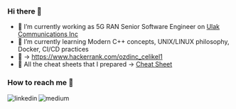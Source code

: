 ### Hi there 👋

- 🔭 I’m currently working as 5G RAN Senior Software Engineer on [Ulak Communications Inc](https://www.ulakhaberlesme.com.tr/index.php/en/)
- 🌱 I’m currently learning Modern C++ concepts, UNIX/LINUX philosophy, Docker, CI/CD practices
- :abacus: &rarr; https://www.hackerrank.com/ozdinc_celikel1
- 💬 All the cheat sheets that I prepared &rarr; [Cheat Sheet](https://readthedocsknowledgebase.readthedocs.io/en/latest/index.html)

### How to reach me 💬
[<img align="left" alt="linkedin" src="https://img.shields.io/badge/linkedin-%230077B5.svg?&style=for-the-badge&logo=linkedin&logoColor=white" />](https://www.linkedin.com/in/ozdinccelikel)

[<img align="left" alt="medium" src="https://img.shields.io/badge/medium-%2312100E.svg?&style=for-the-badge&logo=medium&logoColor=white" />](https://medium.com/@ozdinc-celikel)


<!--
Please have a look at:
https://javascript.plainenglish.io/how-to-create-a-kick-ass-github-profile-in-5-minutes-19a8e8d0693b
-->

<!--
**celikelozdinc/celikelozdinc** is a ✨ _special_ ✨ repository because its `README.md` (this file) appears on your GitHub profile.

Here are some ideas to get you started:

- 🔭 I’m currently working on [Ulak Communications](https://www.ulakhaberlesme.com.tr/index.php/en/)
- 🌱 I’m currently learning Modern C++ concepts, UNIX/LINUX environment, Docker, CI/CD Tools
- 👯 I’m looking to collaborate on ...
- 🤔 I’m looking for help with ...
- 💬 Ask me about ...
- 📫 How to reach me: https://medium.com/@ozdinc-celikel
- 😄 Pronouns: ...
- ⚡ Fun fact: ...
-->
